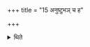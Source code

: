 +++
title = "15 अनुष्टुभञ् च ह"

+++

<details><summary>थिते</summary>

अनुष्टुभं च ह वा एतत्सम्पादयन्ति पङ्क्तिं चेति ते मन्यामहे १५
</details>
